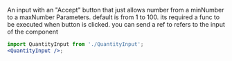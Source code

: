 An input with an "Accept" button that just allows number from a minNumber to a maxNumber Parameters.
default is from 1 to 100.
its required a func to be executed when button is clicked.
you can send a ref to refers to the input of the component

```jsx
import QuantityInput from './QuantityInput';
<QuantityInput />;
```
